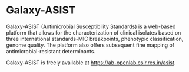 # Galaxy-ASIST
Galaxy-ASIST (Antimicrobial Susceptibility Standards) is a web-based platform that allows for the characterization of clinical isolates based on three international standards-MIC breakpoints, phenotypic classification, genome quality. The platform also offers subsequent fine mapping of antimicrobial-resistant determinants. 

Galaxy-ASIST is freely available at https://ab-openlab.csir.res.in/asist.
